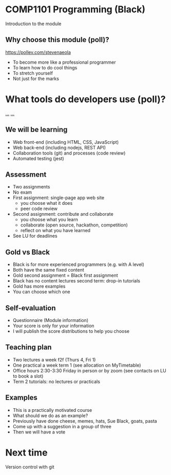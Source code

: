 #  COMP1101 Programming (Black) 

Introduction to the module


## Why choose this module (poll)?

https://pollev.com/stevenaeola


- To become more like a professional programmer
- To learn how to do cool things
- To stretch yourself
- Not just for the marks


# What tools do developers use (poll)? 

[...](https://www.jetbrains.com/lp/devecosystem-2022/)
[...](https://survey.stackoverflow.co/2023/)


## We will be learning

* Web front-end (including HTML, CSS, JavaScript)
* Web back-end (including nodejs, REST API)
* Collaboration tools (git) and processes (code review)
* Automated testing (jest)


## Assessment


- Two assignments 
- No exam
- First assignment: single-page app web site
  - you choose what it does
  - peer code review
- Second assignment: contribute and collaborate
  - you choose what you learn
  - collaborate (open source, hackathon, competition)
  - reflect on what you have learned
- See LU for deadlines



## Gold vs Black

- Black is for more experienced programmers (e.g. with A level)
- Both have the same fixed content
- Gold second assignment = Black first assignment
- Black has no content lectures second term: drop-in tutorials
- Gold has more examples
- You can choose which one



## Self-evaluation

- Questionnaire (Module information)
- Your score is only for your information
- I will publish the score distributions to help you choose


## Teaching plan

- Two lectures a week f2f (Thurs 4, Fri 1)
- One practical a week term 1 (see allocation on MyTimetable)
- Office hours 2:30-3:30 Friday in person or by zoom (see contacts on LU to book a slot)
- Term 2 tutorials: no lectures or practicals


## Examples


- This is a practically motivated course
- What should we do as an example?
- Previously have done cheese, memes, hats, Sue Black, goats, pasta
- Come up with a suggestion in a group of three
- Then we will have a vote 



# Next time 

Version control with git

